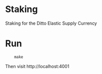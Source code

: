 # Staking
Staking for the Ditto Elastic Supply Currency

# Run

```
    make
```

Then visit http://localhost:4001
